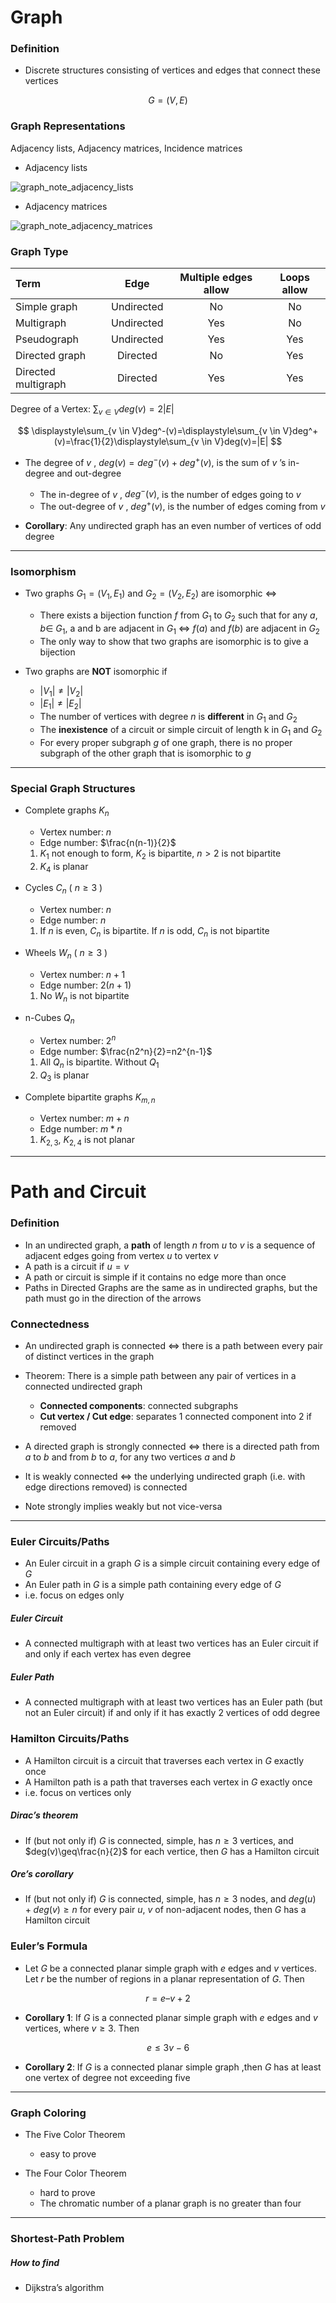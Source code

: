 # Graph

### Definition
* Discrete structures consisting of vertices and edges that connect these vertices

$$
G=(V,E)
$$

### Graph Representations
Adjacency lists, Adjacency matrices, Incidence matrices

* Adjacency lists

![graph_note_adjacency_lists](graph_note_adjacency_lists.png)

* Adjacency matrices

![graph_note_adjacency_matrices](graph_note_adjacency_matrices.png)

### Graph Type

|Term|Edge|Multiple edges allow|Loops allow|
|:---|:---:|:---:|:---:|
|Simple graph|Undirected|No|No|
|Multigraph|Undirected|Yes|No|
|Pseudograph|Undirected|Yes|Yes|
|Directed graph|Directed|No|Yes|
|Directed multigraph|Directed|Yes|Yes|

Degree of a Vertex: $\displaystyle\sum_{v \in V}deg(v)=2|E|$

$$
\displaystyle\sum_{v \in V}deg^-(v)=\displaystyle\sum_{v \in V}deg^+(v)=\frac{1}{2}\displaystyle\sum_{v \in V}deg(v)=|E|
$$

* The degree of $v$ , $deg(v) = deg^-(v)+deg^+(v)$, is the sum of $v$ ’s in-degree and out-degree
	* The in-degree of $v$ , $deg^−(v)$, is the number of edges going to $v$
	* The out-degree of $v$ , $deg^+(v)$, is the number of edges coming from $v$

* **Corollary**: Any undirected graph has an even number of vertices of odd degree

---

### Isomorphism

* Two graphs $G_1 = (V_1, E_1)$ and $G_2 = (V_2, E_2)$ are isomorphic $\iff$
    * There exists a bijection function $f$ from $G_1$ to $G_2$ such that for any $a, b \in$ $G_1$, a and b are adjacent in $G_1$ $\iff$ $f(a)$ and $f(b)$ are adjacent in $G_2$
    * The only way to show that two graphs are isomorphic is to give a bijection

* Two graphs are **NOT** isomorphic if
    * $|V_1| \neq |V_2|$
    * $|E_1| \neq |E_2|$
    * The number of vertices with degree $n$ is **different** in $G_1$ and $G_2$
    * The **inexistence** of a circuit or simple circuit of length k in $G_1$ and $G_2$
    * For every proper subgraph $g$ of one graph, there is no proper subgraph of the other graph that is isomorphic to $g$

---

### Special Graph Structures

* Complete graphs $K_n$
	* Vertex number: $n$
	* Edge number: $\frac{n(n-1)}{2}$
	1. $K_1$ not enough to form, $K_2$ is bipartite, $n>2$ is not bipartite
	2. $K_4$ is planar

* Cycles $C_n$ ( $n\geq 3$ )
	* Vertex number: $n$
	* Edge number: $n$
	1. If $n$ is even, $C_n$ is bipartite. If $n$ is odd, $C_n$ is not bipartite

* Wheels $W_n$ ( $n\geq 3$ )
	* Vertex number: $n+1$
	* Edge number: $2(n+1)$
	1. No $W_n$ is not bipartite

* n-Cubes $Q_n$
	* Vertex number: $2^n$
	* Edge number: $\frac{n2^n}{2}=n2^{n-1}$
	1. All $Q_n$ is bipartite. Without $Q_1$
	2. $Q_3$ is planar

* Complete bipartite graphs $K_{m,n}$
	* Vertex number: $m+n$
	* Edge number: $m*n$
	1. $K_{2,3}$, $K_{2,4}$ is not planar

---

<div style="page-break-after: always; break-after: page;"></div>

# Path and Circuit

### Definition

* In an undirected graph, a **path** of length $n$ from $u$ to $v$ is a sequence of adjacent edges going from vertex $u$ to vertex $v$
* A path is a circuit if $u = v$
* A path or circuit is simple if it contains no edge more than once
* Paths in Directed Graphs are the same as in undirected graphs, but the path must go in the direction of the arrows

### Connectedness

* An undirected graph is connected $\iff$ there is a path between every pair of distinct vertices in the graph
* Theorem: There is a simple path between any pair of vertices in a connected undirected graph
    * **Connected components**: connected subgraphs
    * **Cut vertex / Cut edge**: separates 1 connected component into 2 if removed

* A directed graph is strongly connected $\iff$ there is a directed path from $a$ to $b$ and from $b$ to $a$, for any two vertices $a$ and $b$
* It is weakly connected $\iff$ the underlying undirected graph (i.e. with edge directions removed) is connected
* Note strongly implies weakly but not vice-versa

---

### Euler Circuits/Paths

* An Euler circuit in a graph $G$ is a simple circuit containing every edge of $G$
* An Euler path in $G$ is a simple path containing every edge of $G$
* i.e. focus on edges only

##### Euler Circuit

* A connected multigraph with at least two vertices has an Euler circuit if and only if each vertex has even degree

##### Euler Path

* A connected multigraph with at least two vertices has an Euler path (but not an Euler circuit) if and only if it has exactly 2 vertices of odd degree

### Hamilton Circuits/Paths

* A Hamilton circuit is a circuit that traverses each vertex in $G$ exactly once
* A Hamilton path is a path that traverses each vertex in $G$ exactly once
* i.e. focus on vertices only

##### Dirac’s theorem

* If (but not only if) $G$ is connected, simple, has $n\geq 3$ vertices, and $deg(v)\geq\frac{n}{2}$ for each vertice, then $G$ has a Hamilton circuit

##### Ore’s corollary

* If (but not only if) $G$ is connected, simple, has $n\geq 3$ nodes, and $deg(u)+deg(v) \geq n$ for every pair $u$, $v$ of non-adjacent nodes, then $G$ has a Hamilton circuit

### Euler’s Formula

* Let $G$ be a connected planar simple graph with $e$ edges and $v$ vertices. Let $r$ be the number of regions in a planar representation of $G$. Then

$$
r=e–v+2
$$

* **Corollary 1**: If $G$ is a connected planar simple graph with $e$ edges and $v$ vertices, where $v \geq 3$. Then

$$
e\leq 3v-6
$$

* **Corollary 2**: If $G$ is a connected planar simple graph ,then $G$ has at least one vertex of degree not exceeding five

---

### Graph Coloring

* The Five Color Theorem
    * easy to prove

* The Four Color Theorem
  * hard to prove
  * The chromatic number of a planar graph is no greater than four


---

### Shortest-Path Problem

##### How to find
* Dijkstra’s algorithm
